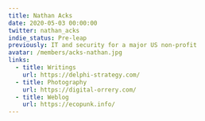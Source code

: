 ```yaml
---
title: Nathan Acks
date: 2020-05-03 00:00:00
twitter: nathan_acks
indie_status: Pre-leap
previously: IT and security for a major US non-profit
avatar: /members/acks-nathan.jpg
links:
  - title: Writings
    url: https://delphi-strategy.com/
  - title: Photography
    url: https://digital-orrery.com/
  - title: Weblog
    url: https://ecopunk.info/
---
```

